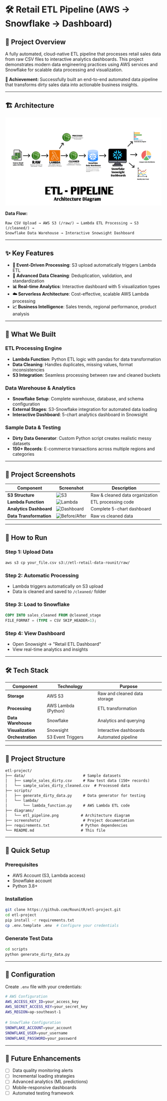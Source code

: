 # 🛠️ Retail ETL Pipeline (AWS → Snowflake → Dashboard)

## 📌 Project Overview

A fully automated, cloud-native ETL pipeline that processes retail sales data from raw CSV files to interactive analytics dashboards. This project demonstrates modern data engineering practices using AWS services and Snowflake for scalable data processing and visualization.

**🎯 Achievement:** Successfully built an end-to-end automated data pipeline that transforms dirty sales data into actionable business insights.

---

## 🏗️ Architecture

![ETL Pipeline Architecture](diagrams/etl_pipeline.png)

**Data Flow:**
```
Raw CSV Upload → AWS S3 (/raw/) → Lambda ETL Processing → S3 (/cleaned/) → 
Snowflake Data Warehouse → Interactive Snowsight Dashboard
```

---

## ✨ Key Features

- **🔄 Event-Driven Processing**: S3 upload automatically triggers Lambda ETL
- **🧹 Advanced Data Cleaning**: Deduplication, validation, and standardization
- **📊 Real-time Analytics**: Interactive dashboard with 5 visualization types
- **☁️ Serverless Architecture**: Cost-effective, scalable AWS Lambda processing
- **📈 Business Intelligence**: Sales trends, regional performance, product analysis

---

## 🎯 What We Built

### **ETL Processing Engine**
- **Lambda Function**: Python ETL logic with pandas for data transformation
- **Data Cleaning**: Handles duplicates, missing values, format inconsistencies
- **S3 Integration**: Seamless processing between raw and cleaned buckets

### **Data Warehouse & Analytics**
- **Snowflake Setup**: Complete warehouse, database, and schema configuration
- **External Stages**: S3-Snowflake integration for automated data loading
- **Interactive Dashboard**: 5-chart analytics dashboard in Snowsight

### **Sample Data & Testing**
- **Dirty Data Generator**: Custom Python script creates realistic messy datasets
- **150+ Records**: E-commerce transactions across multiple regions and categories

---

## 📸 Project Screenshots

| Component | Screenshot | Description |
|-----------|------------|-------------|
| **S3 Structure** | ![S3](screenshots/s3_structure.png) | Raw & cleaned data organization |
| **Lambda Function** | ![Lambda](screenshots/lambda_code.png) | ETL processing code |
| **Analytics Dashboard** | ![Dashboard](screenshots/dashboard.png) | Complete 5-chart dashboard |
| **Data Transformation** | ![Before/After](screenshots/before_after_s3.png) | Raw vs cleaned data |

---

## 🚀 How to Run

### **Step 1: Upload Data**
```bash
aws s3 cp your_file.csv s3://etl-retail-data-rounit/raw/
```

### **Step 2: Automatic Processing**
- Lambda triggers automatically on S3 upload
- Data is cleaned and saved to `/cleaned/` folder

### **Step 3: Load to Snowflake**
```sql
COPY INTO sales_cleaned FROM @cleaned_stage
FILE_FORMAT = (TYPE = CSV SKIP_HEADER=1);
```

### **Step 4: View Dashboard**
- Open Snowsight → "Retail ETL Dashboard"
- View real-time analytics and insights

---

## 🛠️ Tech Stack

| Component | Technology | Purpose |
|-----------|------------|---------|
| **Storage** | AWS S3 | Raw and cleaned data storage |
| **Processing** | AWS Lambda (Python) | ETL transformation |
| **Data Warehouse** | Snowflake | Analytics and querying |
| **Visualization** | Snowsight | Interactive dashboards |
| **Orchestration** | S3 Event Triggers | Automated pipeline |

---

## 📁 Project Structure

```
etl-project/
├── data/                          # Sample datasets
│   ├── sample_sales_dirty.csv     # Raw test data (150+ records)
│   └── sample_sales_dirty_cleaned.csv  # Processed data
├── scripts/
│   ├── generate_dirty_data.py     # Data generator for testing
│   └── lambda/
│       └── lambda_function.py     # AWS Lambda ETL code
├── diagrams/
│   └── etl_pipeline.png          # Architecture diagram
├── screenshots/                   # Project documentation
├── requirements.txt              # Python dependencies
└── README.md                     # This file
```

---

## 🚀 Quick Setup

### **Prerequisites**
- AWS Account (S3, Lambda access)
- Snowflake account
- Python 3.8+

### **Installation**
```bash
git clone https://github.com/RounitR/etl-project.git
cd etl-project
pip install -r requirements.txt
cp .env.template .env  # Configure your credentials
```

### **Generate Test Data**
```bash
cd scripts
python generate_dirty_data.py
```

---

## 🔧 Configuration

Create `.env` file with your credentials:
```bash
# AWS Configuration
AWS_ACCESS_KEY_ID=your_access_key
AWS_SECRET_ACCESS_KEY=your_secret_key
AWS_REGION=ap-southeast-1

# Snowflake Configuration
SNOWFLAKE_ACCOUNT=your_account
SNOWFLAKE_USER=your_username
SNOWFLAKE_PASSWORD=your_password
```

---

## 🚀 Future Enhancements

- [ ] Data quality monitoring alerts
- [ ] Incremental loading strategies
- [ ] Advanced analytics (ML predictions)
- [ ] Mobile-responsive dashboards
- [ ] Automated testing framework
